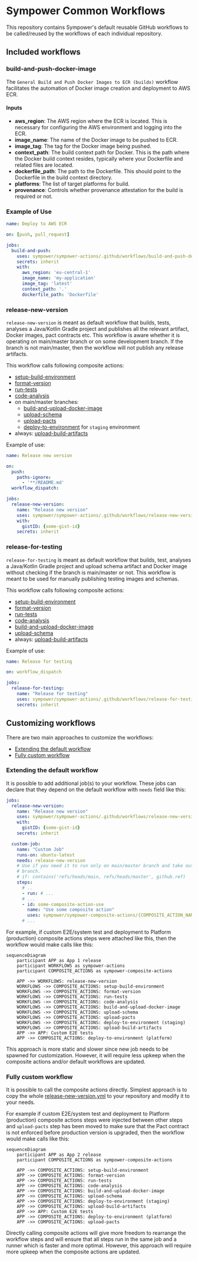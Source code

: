 # Sympower Common Workflows

This repository contains Sympower's default reusable GitHub workflows to be called/reused by the workflows of each
individual repository.

## Included workflows

### build-and-push-docker-image

The `General Build and Push Docker Images to ECR (buildx)` workflow facilitates
the automation of Docker image creation and deployment to AWS ECR.

#### Inputs

- **aws_region**: The AWS region where the ECR is located. This is necessary for
configuring the AWS environment and logging into the ECR.
- **image_name**: The name of the Docker image to be pushed to ECR.
- **image_tag**: The tag for the Docker image being pushed.
- **context_path**: The build context path for Docker. This is the path where
the Docker build context resides, typically where your Dockerfile and related
files are located.
- **dockerfile_path**: The path to the Dockerfile. This should point to the
Dockerfile in the build context directory.
- **platforms**: The list of target platforms for build.
- **provenance**: Controls whether provenance attestation for the build is required or not.

### Example of Use
```yaml
name: Deploy to AWS ECR

on: [push, pull_request]

jobs:
  build-and-push:
    uses: sympower/sympower-actions/.github/workflows/build-and-push-docker-image.yml@{LATEST_VERSION}
    secrets: inherit
    with:
      aws_region: 'eu-central-1'
      image_name: 'my-application'
      image_tag: 'latest'
      context_path: '.'
      dockerfile_path: 'Dockerfile'
```

### release-new-version

`release-new-version` is meant as default workflow that builds, tests, analyses a Java/Kotlin Gradle project and
publishes all the relevant artifact, Docker images, pact contracts etc. This workflow is aware whether it is
operating on main/master branch or on some development branch. If the branch is not main/master, then the workflow will
not publish any release artifacts.

This workflow calls following composite actions:
* [setup-build-environment](https://github.com/sympower/sympower-composite-actions/blob/main/README.md#setup-build-environment)
* [format-version](https://github.com/sympower/sympower-composite-actions/blob/main/README.md#format-version)
* [run-tests](https://github.com/sympower/sympower-composite-actions/blob/main/README.md#run-tests)
* [code-analysis](https://github.com/sympower/sympower-composite-actions/blob/main/README.md#code-analysis)
* on main/master branches:
  * [build-and-upload-docker-image](https://github.com/sympower/sympower-composite-actions/blob/main/README.md#build-and-upload-docker-image)
  * [upload-schema](https://github.com/sympower/sympower-composite-actions/blob/main/README.md#upload-schema)
  * [upload-pacts](https://github.com/sympower/sympower-composite-actions/blob/main/README.md#upload-pacts)
  * [deploy-to-environment](https://github.com/sympower/sympower-composite-actions/blob/main/README.md#deploy-to-environment)
    for `staging` environment
* always: [upload-build-artifacts](https://github.com/sympower/sympower-composite-actions/blob/main/README.md#upload-build-artifacts)


Example of use:
```yaml
name: Release new version

on:
  push:
    paths-ignore:
      - '**/README.md'
  workflow_dispatch:

jobs:
  release-new-version:
    name: "Release new version"
    uses: sympower/sympower-actions/.github/workflows/release-new-version.yml@{LATEST_VERSION}
    with:
      gistID: {some-gist-id}
    secrets: inherit
```

### release-for-testing

`release-for-testing` is meant as default workflow that builds, test, analyses a Java/Kotlin Gradle project and upload
schema artifact and Docker image without checking if the branch is main/master or not. This workflow is meant to be used
for manually publishing testing images and schemas.

This workflow calls following composite actions:
* [setup-build-environment](https://github.com/sympower/sympower-composite-actions/blob/main/README.md#setup-build-environment)
* [format-version](https://github.com/sympower/sympower-composite-actions/blob/main/README.md#format-version)
* [run-tests](https://github.com/sympower/sympower-composite-actions/blob/main/README.md#run-tests)
* [code-analysis](https://github.com/sympower/sympower-composite-actions/blob/main/README.md#code-analysis)
* [build-and-upload-docker-image](https://github.com/sympower/sympower-composite-actions/blob/main/README.md#build-and-upload-docker-image)
* [upload-schema](https://github.com/sympower/sympower-composite-actions/blob/main/README.md#upload-schema)
* always: [upload-build-artifacts](https://github.com/sympower/sympower-composite-actions/blob/main/README.md#upload-build-artifacts)

Example of use:
```yaml
name: Release for testing

on: workflow_dispatch

jobs:
  release-for-testing:
    name: "Release for testing"
    uses: sympower/sympower-actions/.github/workflows/release-for-testing.yml@{LATEST_VERSION}
    secrets: inherit
```

## Customizing workflows

There are two main approaches to customize the workflows:
* [Extending the default workflow](#extending-the-default-workflow)
* [Fully custom workflow](#fully-custom-workflow)

### Extending the default workflow

It is possible to add additional job(s) to your workflow. These jobs can declare that they depend on the default
workflow with `needs` field like this:

```yaml
jobs:
  release-new-version:
    name: "Release new version"
    uses: sympower/sympower-actions/.github/workflows/release-new-version.yml@{LATEST_VERSION}
    with:
      gistID: {some-gist-id}
    secrets: inherit

  custom-job:
    name: "Custom Job"
    runs-on: ubuntu-latest
    needs: release-new-version
    # Use if you need it to run only on main/master branch and take out either master or main depending on your default
    # branch.
    # if: contains('refs/heads/main, refs/heads/master', github.ref)
    steps:
      # ..
      - run: # ...
      # ...
      - id: some-composite-action-use
        name: "Use some composite action"
        uses: sympower/sympower-composite-actions/{COMPOSITE_ACTION_NAME}@{LATEST_VERSION}
      # ...
```

For example, if custom E2E/system test and deployment to Platform (production) composite actions steps were attached
like this, then the workflow would make calls like this:

```mermaid
sequenceDiagram
    participant APP as App 1 release
    participant WORKFLOWS as sympower-actions
    participant COMPOSITE_ACTIONS as sympower-composite-actions

    APP ->> WORKFLOWS: release-new-version
    WORKFLOWS ->> COMPOSITE_ACTIONS: setup-build-environment
    WORKFLOWS ->> COMPOSITE_ACTIONS: format-version
    WORKFLOWS ->> COMPOSITE_ACTIONS: run-tests
    WORKFLOWS ->> COMPOSITE_ACTIONS: code-analysis
    WORKFLOWS ->> COMPOSITE_ACTIONS: build-and-upload-docker-image
    WORKFLOWS ->> COMPOSITE_ACTIONS: upload-schema
    WORKFLOWS ->> COMPOSITE_ACTIONS: upload-pacts
    WORKFLOWS ->> COMPOSITE_ACTIONS: deploy-to-environment (staging)
    WORKFLOWS ->> COMPOSITE_ACTIONS: upload-build-artifacts
    APP ->> APP: Custom E2E tests
    APP ->> COMPOSITE_ACTIONS: deploy-to-environment (platform)
```

This approach is more static and slower since new job needs to be spawned for customization. However, it will require
less upkeep when the composite actions and/or default workflows are updated.

### Fully custom workflow

It is possible to call the composite actions directly. Simplest approach is to copy the whole
[release-new-version.yml](.github/workflows/release-new-version.yml) to your repository and modify it to your needs.

For example if custom E2E/system test and deployment to Platform (production) composite actions steps were injected
between other steps and `upload-pacts` step has been moved to make sure that the Pact contract is not enforced before
production version is upgraded, then the workflow would make calls like this:

```mermaid
sequenceDiagram
    participant APP as App 2 release
    participant COMPOSITE_ACTIONS as sympower-composite-actions

    APP ->> COMPOSITE_ACTIONS: setup-build-environment
    APP ->> COMPOSITE_ACTIONS: format-version
    APP ->> COMPOSITE_ACTIONS: run-tests
    APP ->> COMPOSITE_ACTIONS: code-analysis
    APP ->> COMPOSITE_ACTIONS: build-and-upload-docker-image
    APP ->> COMPOSITE_ACTIONS: upload-schema
    APP ->> COMPOSITE_ACTIONS: deploy-to-environment (staging)
    APP ->> COMPOSITE_ACTIONS: upload-build-artifacts
    APP ->> APP: Custom E2E tests
    APP ->> COMPOSITE_ACTIONS: deploy-to-environment (platform)
    APP ->> COMPOSITE_ACTIONS: upload-pacts
```

Directly calling composite actions will give more freedom to rearrange the workflow steps and will ensure that all steps
run in the same job and a runner which is faster and more optimal. However, this approach will require more upkeep
when the composite actions are updated.
